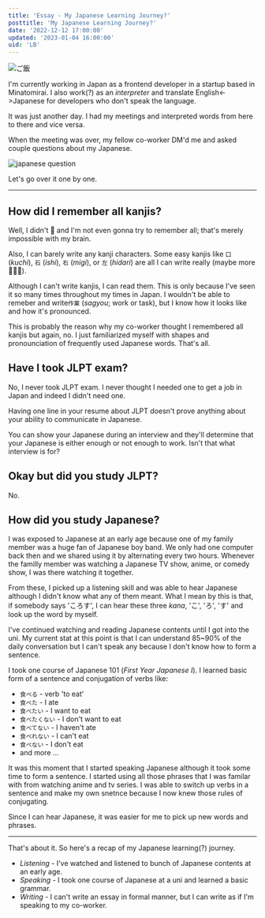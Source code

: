 ```yaml
---
title: 'Essay - My Japanese Learning Journey?'
posttitle: 'My Japanese Learning Journey?'
date: '2022-12-12 17:00:00'
updated: '2023-01-04 16:00:00'
uid: 'LB'
---
```


![ご飯](/images/posts/journal/japanese/work.jpg)

I'm currently working in Japan as a frontend developer in a startup based in Minatomirai.
I also work(?) as an _interpreter_ and translate English<->Japanese for developers who don't speak the language.

It was just another day. I had my meetings and interpreted words from here to there and vice versa.

When the meeting was over, my fellow co-worker DM'd me and asked couple questions about my Japanese.

![japanese question](/images/posts/journal/japanese/japanese.jpg)

Let's go over it one by one.

---

## How did I remember all kanjis?

Well, I didn't 😬 and I'm not even gonna try to remember all; that's merely impossible with my brain.

Also, I can barely write any kanji characters. Some easy kanjis like `口` (_kuchi_), `石` (_ishi_), `右` (_migi_), or `左` (_hidari_) are all I can write really (maybe more 🤷🏻‍♂️).

Although I can't write kanjis, I can read them. This is only because I've seen it so many times throughout my times in Japan. I wouldn't be able to remeber and write`作業` (_sagyou_; work or task), but I know how it looks like and how it's pronounced.

This is probably the reason why my co-worker thought I remembered all kanjis but again, no. I just familiarized myself with shapes and pronounciation of frequently used Japanese words. That's all.

## Have I took JLPT exam?

No, I never took JLPT exam. I never thought I needed one to get a job in Japan and indeed I didn't need one.

Having one line in your resume about JLPT doesn't prove anything about your ability to communicate in Japanese.

You can show your Japanese during an interview and they'll determine that your Japanese is either enough or not enough to work. Isn't that what interview is for?

## Okay but did you study JLPT?

No.

## How did you study Japanese?

I was exposed to Japanese at an early age because one of my family member was a huge fan of Japanese boy band. We only had one computer back then and we shared using it by alternating every two hours. Whenever the familly member was watching a Japanese TV show, anime, or comedy show, I was there watching it together.

From these, I picked up a listening skill and was able to hear Japanese although I didn't know what any of them meant. What I mean by this is that, if somebody says 'ころす', I can hear these three _kana_, 'こ', 'ろ', 'す' and look up the word by myself.

I've continued watching and reading Japanese contents until I got into the uni. My current stat at this point is that I can understand 85\~90% of the daily conversation but I can't speak any because I don't know how to form a sentence.

I took one course of Japanese 101 (_First Year Japanese I_). I learned basic form of a sentence and conjugation of verbs like:

-   `食べる` - verb 'to eat'
-   `食べた` - I ate
-   `食べたい` - I want to eat
-   `食べたくない` - I don't want to eat
-   `食べてない` - I haven't ate
-   `食べれない` - I can't eat
-   `食べない` - I don't eat
-   and more …

It was this moment that I started speaking Japanese although it took some time to form a sentence. I started using all those phrases that I was familar with from watching anime and tv series. I was able to switch up verbs in a sentence and make my own snetnce because I now knew those rules of conjugating.

Since I can hear Japanese, it was easier for me to pick up new words and phrases.

---

That's about it. So here's a recap of my Japanese learning(?) journey.

-   _Listening_ - I've watched and listened to bunch of Japanese contents at an early age.
-   _Speaking_ - I took one course of Japanese at a uni and learned a basic grammar.
-   _Writing_ - I can't write an essay in formal manner, but I can write as if I'm speaking to my co-worker.
